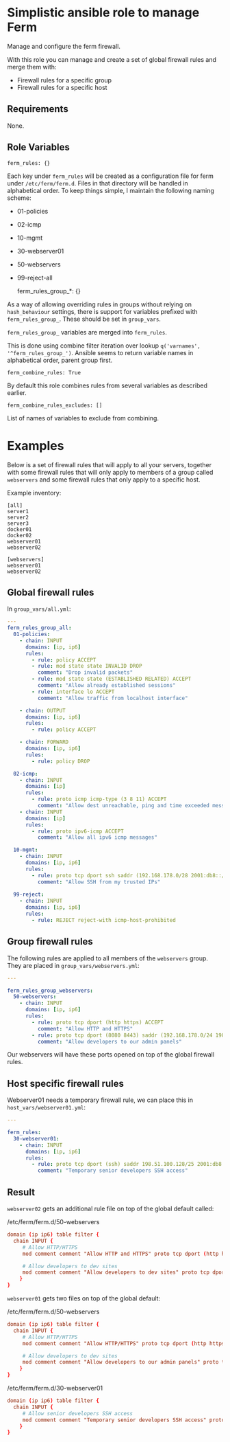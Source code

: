 Simplistic ansible role to manage Ferm
==========

Manage and configure the ferm firewall.

With this role you can manage and create a set of global firewall rules and merge them with:
- Firewall rules for a specific group
- Firewall rules for a specific host


Requirements
------------

None.


Role Variables
--------------

    ferm_rules: {}

Each key under `ferm_rules` will be created as a configuration file for ferm under `/etc/ferm/ferm.d`. Files in that directory will be handled in alphabetical order. To keep things simple, I maintain the following naming scheme:

- 01-policies
- 02-icmp
- 10-mgmt
- 30-webserver01
- 50-webservers
- 99-reject-all


    ferm_rules_group_*: {}

As a way of allowing overriding rules in groups without relying on
`hash_behaviour` settings, there is support for variables prefixed
with `ferm_rules_group_`.  These should be set in `group_vars`.

`ferm_rules_group_` variables are merged into `ferm_rules`.

This is done using combine filter iteration over lookup `q('varnames', '^ferm_rules_group_')`. Ansible seems to return variable names in alphabetical order, parent group first.


    ferm_combine_rules: True

By default this role combines rules from several variables as described earlier.

    ferm_combine_rules_excludes: []

List of names of variables to exclude from combining.


Examples
========

Below is a set of firewall rules that will apply to all your servers, together with some firewall rules that will only apply to members of a group called `webservers` and some firewall rules that only apply to a specific host.

Example inventory:
```
[all]
server1
server2
server3
docker01
docker02
webserver01
webserver02

[webservers]
webserver01
webserver02
```

Global firewall rules
---------------------

In `group_vars/all.yml`:
```yaml
---
ferm_rules_group_all:
  01-policies:
    - chain: INPUT
      domains: [ip, ip6]
      rules:
        - rule: policy ACCEPT
        - rule: mod state state INVALID DROP
          comment: "Drop invalid packets"
        - rule: mod state state (ESTABLISHED RELATED) ACCEPT
          comment: "Allow already established sessions"
        - rule: interface lo ACCEPT
          comment: "Allow traffic from localhost interface"

    - chain: OUTPUT
      domains: [ip, ip6]
      rules:
        - rule: policy ACCEPT

    - chain: FORWARD
      domains: [ip, ip6]
      rules:
        - rule: policy DROP

  02-icmp:
    - chain: INPUT
      domains: [ip]
      rules:
        - rule: proto icmp icmp-type (3 8 11) ACCEPT
          comment: "Allow dest unreachable, ping and time exceeded messages"
    - chain: INPUT
      domains: [ip]
      rules:
        - rule: proto ipv6-icmp ACCEPT
          comment: "Allow all ipv6 icmp messages"

  10-mgmt:
    - chain: INPUT
      domains: [ip, ip6]
      rules:
        - rule: proto tcp dport ssh saddr (192.168.178.0/28 2001:db8::/64) ACCEPT
          comment: "Allow SSH from my trusted IPs"
          
  99-reject:
    - chain: INPUT
      domains: [ip, ip6]
      rules:
        - rule: REJECT reject-with icmp-host-prohibited
```

Group firewall rules
--------------------

The following rules are applied to all members of the `webservers` group. They are placed in `group_vars/webservers.yml`:
```yaml
---

ferm_rules_group_webservers:
  50-webservers:
    - chain: INPUT
      domains: [ip, ip6]
      rules:
        - rule: proto tcp dport (http https) ACCEPT
          comment: "Allow HTTP and HTTPS"
        - rule: proto tcp dport (8080 8443) saddr (192.168.178.0/24 198.51.100.0/24 2001:db8::/48) ACCEPT
          comment: "Allow developers to our admin panels"
```

Our webservers will have these ports opened on top of the global firewall rules.


Host specific firewall rules
----------------------------

Webserver01 needs a temporary firewall rule, we can place this in `host_vars/webserver01.yml`:
```yaml
---

ferm_rules:
  30-webserver01:
    - chain: INPUT
      domains: [ip, ip6]
      rules:
        - rule: proto tcp dport (ssh) saddr 198.51.100.128/25 2001:db8::beef:/64) ACCEPT
          comment: "Temporary senior developers SSH access"
```


Result
------

`webserver02` gets an additional rule file on top of the global default called:

/etc/ferm/ferm.d/50-webservers
```conf
domain (ip ip6) table filter {
  chain INPUT {
     # Allow HTTP/HTTPS
     mod comment comment "Allow HTTP and HTTPS" proto tcp dport (http https) ACCEPT;

     # Allow developers to dev sites
     mod comment comment "Allow developers to dev sites" proto tcp dport (8080 8443) saddr (192.168.178.0/24 198.51.100.0/24 2001:db8::/48) ACCEPT;
    }
}
```

`webserver01` gets two files on top of the global default:

/etc/ferm/ferm.d/50-webservers
```conf
domain (ip ip6) table filter {
  chain INPUT {
     # Allow HTTP/HTTPS
     mod comment comment "Allow HTTP/HTTPS" proto tcp dport (http https) ACCEPT;

     # Allow developers to dev sites
     mod comment comment "Allow developers to our admin panels" proto tcp dport (8080 8443) saddr (192.168.178.0/24 198.51.100.0/24 2001:db8::/48) ACCEPT;
    }
}
```

/etc/ferm/ferm.d/30-webserver01
```conf
domain (ip ip6) table filter {
  chain INPUT {
     # Allow senior developers SSH access
     mod comment comment "Temporary senior developers SSH access" proto tcp dport (ssh) saddr (198.51.100.128/25 2001:db8::beef:/64) ACCEPT;
    }
}
```
